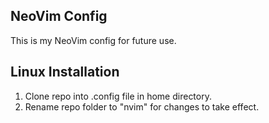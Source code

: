 ## NeoVim Config

This is my NeoVim config for future use. 

## Linux Installation 

1. Clone repo into .config file in home directory.
2. Rename repo folder to "nvim" for changes to take effect.
